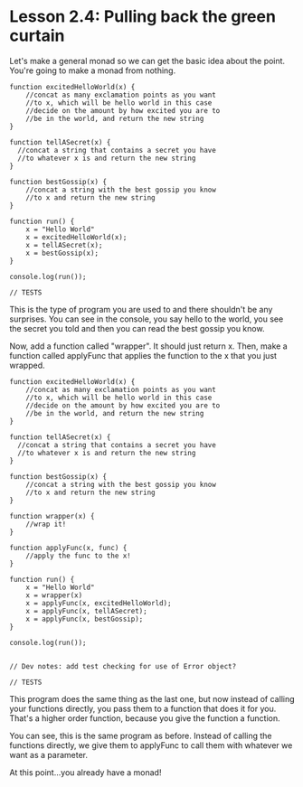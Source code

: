 # Lesson 2.4: Pulling back the green curtain 

Let's make a general monad so we can get the basic idea about the point. You're going to make a monad from nothing. 

```problem
function excitedHelloWorld(x) {
    //concat as many exclamation points as you want
    //to x, which will be hello world in this case
    //decide on the amount by how excited you are to
    //be in the world, and return the new string
}

function tellASecret(x) {
  //concat a string that contains a secret you have
  //to whatever x is and return the new string
}

function bestGossip(x) {
    //concat a string with the best gossip you know
    //to x and return the new string
}

function run() {
    x = "Hello World"
    x = excitedHelloWorld(x);
    x = tellASecret(x);
    x = bestGossip(x);
}

console.log(run());

// TESTS
```

This is the type of program you are used to and there shouldn't be any
surprises. You can see in the console, you say hello to the world, you see the
secret you told and then you can read the best gossip you know. 

Now, add a function called "wrapper". It should just return x. Then, make a
function called applyFunc that applies the function to the x that you just
wrapped.

```problem
function excitedHelloWorld(x) {
    //concat as many exclamation points as you want
    //to x, which will be hello world in this case
    //decide on the amount by how excited you are to
    //be in the world, and return the new string
}

function tellASecret(x) {
  //concat a string that contains a secret you have
  //to whatever x is and return the new string
}

function bestGossip(x) {
    //concat a string with the best gossip you know
    //to x and return the new string
}

function wrapper(x) {
    //wrap it!
}

function applyFunc(x, func) {
    //apply the func to the x!
}

function run() {
    x = "Hello World"
    x = wrapper(x)
    x = applyFunc(x, excitedHelloWorld);
    x = applyFunc(x, tellASecret);
    x = applyFunc(x, bestGossip);
}

console.log(run());


// Dev notes: add test checking for use of Error object?

// TESTS
```

This program does the same thing as the last one, but now instead of calling
your functions directly, you pass them to a function that does it for you.
That's a higher order function, because you give the function a function. 

You can see, this is the same program as before. Instead of calling the
functions directly, we give them to applyFunc to call them with whatever we want
as a parameter.

At this point...you already have a monad!
